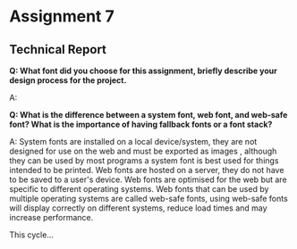 
<h1>Assignment 7</h1>
  <h2>Technical Report</h2>


<b>Q: What font did you choose for this assignment, briefly describe your design process for the project.</b>

A:

<b>Q: What is the difference between a system font, web font, and web-safe font? What is the importance of having fallback fonts or a font stack? </b>

A: System fonts are installed on a local device/system, they are not designed for use on the web and must be exported as images , although they can be used by most programs a system font is best used for things intended to be printed. Web fonts are hosted on a server, they do not have to be saved to a user's device. Web fonts are optimised for the web but are specific to different operating systems. Web fonts that can be used by multiple operating systems are called web-safe fonts, using web-safe fonts will display correctly on different systems, reduce load times and may increase performance.

This cycle...

<img src="" />
